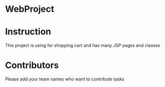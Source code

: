 # WebProject

# Instruction
This project is using for shopping cart and has many JSP pages and classes

# Contributors
Please add your team names who want to contribute tasks
